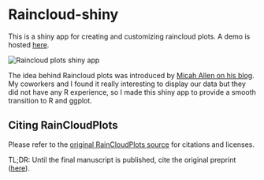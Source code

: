 # Raincloud-shiny

This is a shiny app for creating and customizing raincloud plots. A demo is hosted [here](https://gabrifc.shinyapps.io/raincloudplots/).

![Raincloud plots shiny app](https://raw.githubusercontent.com/gabrifc/raincloud-shiny/master/rainCloudPlots.PNG)

The idea behind Raincloud plots was introduced by [Micah Allen on his blog](https://micahallen.org/2018/03/15/introducing-raincloud-plots/). My coworkers and I found it really interesting to display our data but they did not have any R experience, so I made this shiny app to provide a smooth transition to R and ggplot.

## Citing RainCloudPlots
Please refer to the [original RainCloudPlots source](https://github.com/RainCloudPlots/RainCloudPlots#citing-raincloudplots) for citations and licenses.

TL;DR: Until the final manuscript is published, cite the original preprint ([here](https://peerj.com/preprints/27137v1/)).
